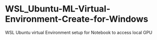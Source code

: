 # WSL_Ubuntu-ML-Virtual-Environment-Create-for-Windows
WSL Ubuntu virtual Environment setup for Notebook to access local GPU
